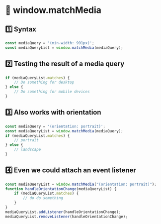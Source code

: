 # 🤝 window.matchMedia

## 1️⃣ Syntax

```js
const mediaQuery = '(min-width: 991px)';
const mediaQueryList = window.matchMedia(mediaQuery);
```

## 2️⃣ Testing the result of a media query

```js
if (mediaQueryList.matches) {
    // Do something for desktop
} else {
    // Do something for mobile devices
}
```

## 3️⃣ Also works with orientation

```js
const mediaQuery = '(orientation: portrait)';
const mediaQueryList = window.matchMedia(mediaQuery);
if (mediaQueryList.matches) {
    // portrait
} else {
    // landscape
}
```

## 4️⃣ Even we could attach an event listener

```js
const mediaQueryList = window.matchMedia("(orientation: portrait)");
function handleOrientationChange(mediaQueryList) {
    if (mediaQueryList.matches) {
        // do do something
    }
}
mediaQueryList.addListener(handleOrientationChange);
mediaQueryList.removeListener(handleOrientationChange);
```